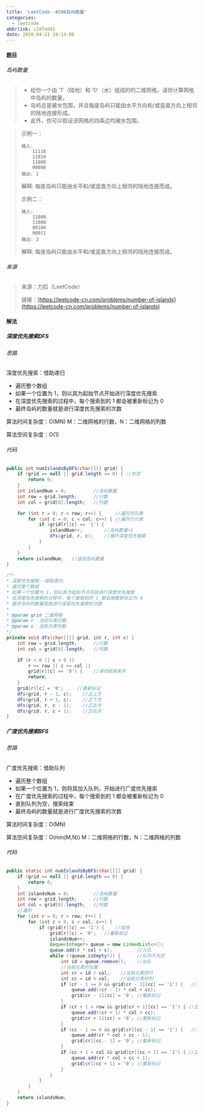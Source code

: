 ```yaml
---
title: 'LeetCode--#200岛屿数量'
categories:
  - leetcode
abbrlink: c2dfdd41
date: 2020-04-21 19:14:08
---
```



#### 题目

###### 岛屿数量

> - 给你一个由 '1'（陆地）和 '0'（水）组成的的二维网格，请你计算网格中岛屿的数量。
> - 岛屿总是被水包围，并且每座岛屿只能由水平方向和/或竖直方向上相邻的陆地连接形成。
> - 此外，你可以假设该网格的四条边均被水包围。
>

> 示例一：
>
> ```shell
> 输入:
>     11110
>     11010
>     11000
>     00000
> 输出: 1
> ```
>
> 解释: 每座岛屿只能由水平和/或竖直方向上相邻的陆地连接而成。
>
> 示例二：
>
> ```shell
> 输入:
>     11000
>     11000
>     00100
>     00011
> 输出: 3
> ```
>
> 解释: 每座岛屿只能由水平和/或竖直方向上相邻的陆地连接而成。
>

###### 来源

> 来源：力扣（LeetCode）
>
> 链接：[https://leetcode-cn.com/problems/number-of-islands](https://leetcode-cn.com/problems/number-of-islands)
>

<!--more-->

#### 解法

##### 深度优先搜索DFS

###### 思路

深度优先搜索：借助递归

- 遍历整个数组 
- 如果一个位置为 1，则以其为起始节点开始进行深度优先搜索
- 在深度优先搜索的过程中，每个搜索到的 1 都会被重新标记为 0
- 最终岛屿的数量就是进行深度优先搜索的次数

算法时间复杂度：O(MN)  M：二维网格的行数，N：二维网格的列数

算法空间复杂度：O(1)

###### 代码

```java
public int numIslandsByDFS(char[][] grid) {
    if (grid == null || grid.length == 0) { //判空
        return 0;
    }
    int islandNum = 0;          //岛屿数量
    int row = grid.length;      //行数
    int col = grid[0].length;   //列数

    for (int r = 0; r < row; r++) {     //遍历列元素
        for (int c = 0; c < col; c++) { //遍历行元素
            if (grid[r][c] == '1') {
                islandNum++;        //岛屿数量+1
                dfs(grid, r, c);    //循环深度优先搜索
            }
        }
    }
    return islandNum;   //返回岛屿数量
}

/**
* 深度优先搜索--借助递归
* 遍历整个数组
* 如果一个位置为 1，则以其为起始节点开始进行深度优先搜索
* 在深度优先搜索的过程中，每个搜索到的 1 都会被重新标记为 0
* 最终岛屿的数量就是进行深度优先搜索的次数
*
* @param grid 二维网格
* @param r	当前元素行数
* @param c	当前元素列数
*/
private void dfs(char[][] grid, int r, int c) {
    int row = grid.length;      //行数
    int col = grid[0].length;   //列数

    if (r < 0 || c < 0 ||
        r >= row || c >= col ||
        grid[r][c] == '0') {    //递归结束条件
        return;
    }
    grid[r][c] = '0';     //重新标记
    dfs(grid, r - 1, c);    //正上方
    dfs(grid, r + 1, c);    //正下方
    dfs(grid, r, c - 1);    //正左方
    dfs(grid, r, c + 1);    //正右方
}
```
##### 广度优先搜索BFS

###### 思路

广度优先搜索：借助队列

- 遍历整个数组
- 如果一个位置为 1，则将其加入队列，开始进行广度优先搜索
- 在广度优先搜索的过程中，每个搜索到的 1 都会被重新标记为 0
- 直到队列为空，搜索结束
- 最终岛屿的数量就是进行广度优先搜索的次数

算法时间复杂度：O(MN)

算法空间复杂度：O(min(M,N))	M：二维网格的行数，N：二维网格的列数

###### 代码

```java
public static int numIslandsByBFS(char[][] grid) {
    if (grid == null || grid.length == 0) {
        return 0;
    }
    int islandsNum = 0;         //岛屿数量
    int row = grid.length;      //行数
    int col = grid[0].length;   //列数
    //遍历
    for (int r = 0; r < row; r++) {
        for (int c = 0; c < col; c++) {
            if (grid[r][c] == '1') {    //陆地
                grid[r][c] = '0';   //重新标记
                islandsNum++;
                Deque<Integer> queue = new LinkedList<>();
                queue.add(r * col + c);         //入队
                while (!queue.isEmpty()) {      //队列不为空
                    int id = queue.remove();    //出队
                    //当前元素的位置
                    int cr = id / col;    //当前元素的行
                    int cc = id % col;    //当前元素的列
                    if (cr - 1 >= 0 && grid[cr - 1][cc] == '1') {   //正上方
                        queue.add((cr - 1) * col + cc);
                        grid[cr - 1][cc] = '0'; //重新标记
                    }
                    if (cr + 1 < row && grid[cr + 1][cc] == '1') { //正下方
                        queue.add((cr + 1) * col + cc);
                        grid[cr + 1][cc] = '0'; //重新标记
                    }
                    if (cc - 1 >= 0 && grid[cr][cc - 1] == '1') {   //正左方
                        queue.add(cr * col + cc - 1);
                        grid[cr][cc - 1] = '0'; //重新标记
                    }
                    if (cc + 1 < col && grid[cr][cc + 1] == '1') { //正右方
                        queue.add(cr * col + cc + 1);
                        grid[cr][cc + 1] = '0'; //重新标记
                    }
                }
            }
        }
    }
    return islandsNum;
}
```
